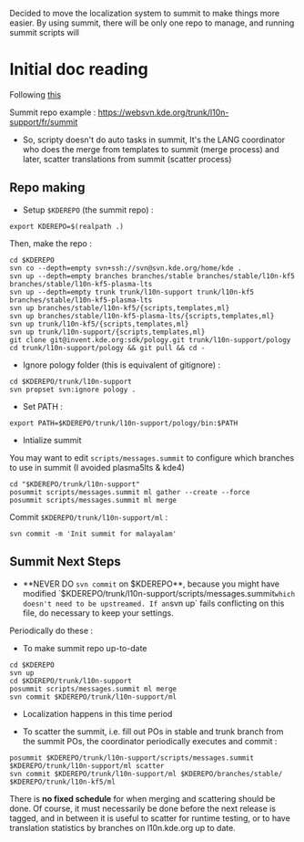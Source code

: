 Decided to move the localization system to summit to make things more easier. By using summit, there will be only one repo to manage, and running summit scripts will 

# Initial doc reading

Following [this](https://techbase.kde.org/Localization/Workflows/PO_Summit#Translating_in_Summit)

Summit repo example : https://websvn.kde.org/trunk/l10n-support/fr/summit

* So, scripty doesn't do auto tasks in summit, It's the LANG coordinator who does the merge from templates to summit (merge process) and later, scatter translations from summit (scatter process)

## Repo making

- Setup `$KDEREPO` (the summit repo) :

```
export KDEREPO=$(realpath .)
```

Then, make the repo :

```
cd $KDEREPO
svn co --depth=empty svn+ssh://svn@svn.kde.org/home/kde .
svn up --depth=empty branches branches/stable branches/stable/l10n-kf5 branches/stable/l10n-kf5-plasma-lts
svn up --depth=empty trunk trunk/l10n-support trunk/l10n-kf5 branches/stable/l10n-kf5-plasma-lts
svn up branches/stable/l10n-kf5/{scripts,templates,ml}
svn up branches/stable/l10n-kf5-plasma-lts/{scripts,templates,ml}
svn up trunk/l10n-kf5/{scripts,templates,ml}
svn up trunk/l10n-support/{scripts,templates,ml}
git clone git@invent.kde.org:sdk/pology.git trunk/l10n-support/pology
cd trunk/l10n-support/pology && git pull && cd -
```

- Ignore pology folder (this is equivalent of gitignore) :

```
cd $KDEREPO/trunk/l10n-support
svn propset svn:ignore pology .
```

- Set PATH :

```
export PATH=$KDEREPO/trunk/l10n-support/pology/bin:$PATH
```

- Intialize summit

You may want to edit `scripts/messages.summit` to configure which branches to use in summit (I avoided plasma5lts & kde4)

```
cd "$KDEREPO/trunk/l10n-support"
posummit scripts/messages.summit ml gather --create --force
posummit scripts/messages.summit ml merge
```

Commit `$KDEREPO/trunk/l10n-support/ml` :

```
svn commit -m 'Init summit for malayalam'
```

## Summit Next Steps

* **NEVER DO `svn commit` on $KDEREPO**, because you might have modified `$KDEREPO/trunk/l10n-support/scripts/messages.summit` which doesn't need to be upstreamed. If an `svn up` fails conflicting on this file, do necessary to keep your settings.

Periodically do these :

- To make summit repo up-to-date

```
cd $KDEREPO
svn up
cd $KDEREPO/trunk/l10n-support
posummit scripts/messages.summit ml merge
svn commit $KDEREPO/trunk/l10n-support/ml
```

- Localization happens in this time period

- To scatter the summit, i.e. fill out POs in stable and trunk branch from the summit POs, the coordinator periodically executes and commit :

```
posummit $KDEREPO/trunk/l10n-support/scripts/messages.summit $KDEREPO/trunk/l10n-support/ml scatter
svn commit $KDEREPO/trunk/l10n-support/ml $KDEREPO/branches/stable/ $KDEREPO/trunk/l10n-kf5/ml
```

There is **no fixed schedule** for when merging and scattering should be done. Of course, it must necessarily be done before the next release is tagged, and in between it is useful to scatter for runtime testing, or to have translation statistics by branches on l10n.kde.org up to date.